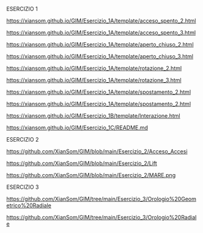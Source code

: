ESERCIZIO 1

https://xiansom.github.io/GIM/Esercizio_1A/template/acceso_spento_2.html

https://xiansom.github.io/GIM/Esercizio_1A/template/acceso_spento_3.html

https://xiansom.github.io/GIM/Esercizio_1A/template/aperto_chiuso_2.html

https://xiansom.github.io/GIM/Esercizio_1A/template/aperto_chiuso_3.html

https://xiansom.github.io/GIM/Esercizio_1A/template/rotazione_2.html

https://xiansom.github.io/GIM/Esercizio_1A/template/rotazione_3.html

https://xiansom.github.io/GIM/Esercizio_1A/template/spostamento_2.html

https://xiansom.github.io/GIM/Esercizio_1A/template/spostamento_2.html

https://xiansom.github.io/GIM/Esercizio_1B/template/Interazione.html

https://xiansom.github.io/GIM/Esercizio_1C/README.md


ESERCIZIO 2

https://github.com/XianSom/GIM/blob/main/Esercizio_2/Acceso_Accesi

https://github.com/XianSom/GIM/blob/main/Esercizio_2/Lift

https://github.com/XianSom/GIM/blob/main/Esercizio_2/MARE.png


ESERCIZIO 3

https://github.com/XianSom/GIM/tree/main/Esercizio_3/Orologio%20Geometrico%20Radiale

https://github.com/XianSom/GIM/tree/main/Esercizio_3/Orologio%20Radiale
